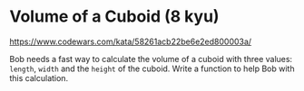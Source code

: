 # Volume of a Cuboid (8 kyu)

https://www.codewars.com/kata/58261acb22be6e2ed800003a/

Bob needs a fast way to calculate the volume of a cuboid with three values: `length`, `width` and the `height` of the cuboid. Write a function to help Bob with this calculation.
